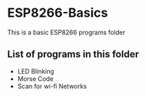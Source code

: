 # ESP8266-Basics
This is a basic ESP8266 programs folder 

## List of programs in this folder
- LED Blinking
- Morse Code 
- Scan for wi-fi Networks
